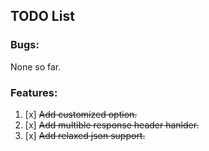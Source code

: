 TODO List
---

### Bugs:
None so far.


### Features:
1. [x] ~~Add customized option.~~
2. [x] ~~Add multible response header hanlder.~~
3. [x] ~~Add relaxed json support.~~
